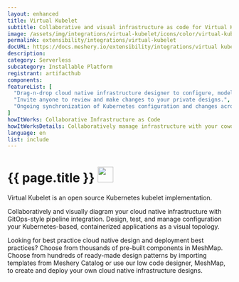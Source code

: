 ```yaml
---
layout: enhanced
title: Virtual Kubelet
subtitle: Collaborative and visual infrastructure as code for Virtual Kubelet
image: /assets/img/integrations/virtual-kubelet/icons/color/virtual-kubelet-color.svg
permalink: extensibility/integrations/virtual-kubelet
docURL: https://docs.meshery.io/extensibility/integrations/virtual kubelet
description: 
category: Serverless
subcategory: Installable Platform
registrant: artifacthub
components: 
featureList: [
  "Drag-n-drop cloud native infrastructure designer to configure, model, and deploy your workloads.",
  "Invite anyone to review and make changes to your private designs.",
  "Ongoing synchronization of Kubernetes configuration and changes across any number of clusters."
]
howItWorks: Collaborative Infrastructure as Code
howItWorksDetails: Collaboratively manage infrastructure with your coworkers synchronously sharing the same designs.
language: en
list: include
---
```

<h1>{{ page.title }} <img src="{{ page.image }}" style="width: 35px; height: 35px;" /></h1>

<p>
Virtual Kubelet is an open source Kubernetes kubelet implementation.
</p>
<p>
    Collaboratively and visually diagram your cloud native infrastructure with GitOps-style pipeline integration. Design, test, and manage configuration your Kubernetes-based, containerized applications as a visual topology.
</p>
<p>
    Looking for best practice cloud native design and deployment best practices? Choose from thousands of pre-built components in MeshMap. Choose from hundreds of ready-made design patterns by importing templates from Meshery Catalog or use our low code designer, MeshMap, to create and deploy your own cloud native infrastructure designs.
</p>
